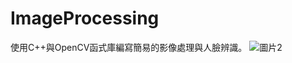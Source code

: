 # ImageProcessing
使用C++與OpenCV函式庫編寫簡易的影像處理與人臉辨識。
![圖片2](https://user-images.githubusercontent.com/72548453/172563528-7a123a35-b232-4f4a-a36c-07667f87d60f.png)
